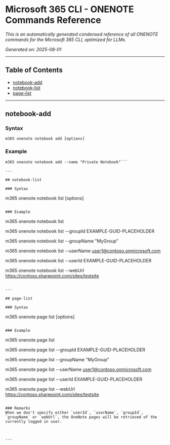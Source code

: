 <!-- DISCLAIMER: All secrets, passwords, and sensitive values in this document are examples only and not real credentials. -->
# Microsoft 365 CLI - ONENOTE Commands Reference

*This is an automatically generated condensed reference of all ONENOTE commands for the Microsoft 365 CLI, optimized for LLMs.*

*Generated on: 2025-08-01*

---

## Table of Contents

- [notebook-add](#notebook-add)
- [notebook-list](#notebook-list)
- [page-list](#page-list)

---

## notebook-add

### Syntax
```
m365 onenote notebook add [options]
```

### Example
```
m365 onenote notebook add --name "Private Notebook"```

---

## notebook-list

### Syntax
```
m365 onenote notebook list [options]
```

### Example
```
m365 onenote notebook list

m365 onenote notebook list --groupId EXAMPLE-GUID-PLACEHOLDER

m365 onenote notebook list --groupName "MyGroup"

m365 onenote notebook list --userName user1@contoso.onmicrosoft.com

m365 onenote notebook list --userId EXAMPLE-GUID-PLACEHOLDER

m365 onenote notebook list --webUrl https://contoso.sharepoint.com/sites/testsite

```

---

## page-list

### Syntax
```
m365 onenote page list [options]
```

### Example
```
m365 onenote page list

m365 onenote page list --groupId EXAMPLE-GUID-PLACEHOLDER

m365 onenote page list --groupName "MyGroup"

m365 onenote page list --userName user1@contoso.onmicrosoft.com

m365 onenote page list --userId EXAMPLE-GUID-PLACEHOLDER

m365 onenote page list --webUrl https://contoso.sharepoint.com/sites/testsite

```

### Remarks
When we don't specify either `userId`, `userName`, `groupId`, `groupName` or `webUrl`, the OneNote pages will be retrieved of the currently logged in user.



---
